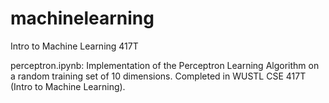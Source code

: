 # machinelearning
Intro to Machine Learning 417T 

perceptron.ipynb:
Implementation of the Perceptron Learning Algorithm on a random training set of 10 dimensions. Completed in WUSTL CSE 417T (Intro to Machine Learning).
